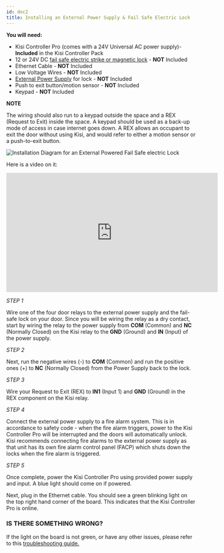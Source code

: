 ```yaml
---
id: doc2
title: Installing an External Power Supply & Fail Safe Electric Lock
---
```


**You will need:**

* Kisi Controller Pro (comes with a 24V Universal AC power supply)- **Included** in the Kisi Controller Pack
* 12 or 24V DC [fail safe electric strike or magnetic lock](https://www.getkisi.com/guides/electronic-locks) - **NOT** Included
* Ethernet Cable - **NOT** Included
* Low Voltage Wires - **NOT** Included
* [External Power Supply](https://www.altronix.com/products/AL600ULACM) for lock - **NOT** Included
* Push to exit button/motion sensor - **NOT** Included
* Keypad - **NOT** Included

**NOTE**

The wiring should also run to a keypad outside the space and a REX (Request to Exit) inside the space. A keypad should be used as a back-up mode of access in case internet goes down. A REX allows an occupant to exit the door without using Kisi, and would refer to either a motion sensor or a push-to-exit button.  

![Installation Diagram for an External Powered Fail Safe electric Lock](https://help.kisi.io/hc/article_attachments/360011143214/Screen_Shot_2018-08-24_at_9.34.06_AM.png)

Here is a video on it:

<iframe width="560" height="315" src="https://www.youtube.com/embed/PRpPIUCUwh0" frameborder="0" allow="accelerometer; autoplay; encrypted-media; gyroscope; picture-in-picture" allowfullscreen></iframe>

*STEP 1*

Wire one of the four door relays to the external power supply and the fail-safe lock on your door. Since you will be wiring the relay as a dry contact, start by wiring the relay to the power supply from **COM** (Common) and **NC** (Normally Closed) on the Kisi relay to the **GND** (Ground) and **IN** (Input) of the power supply.  


*STEP 2*

Next, run the negative wires (-) to **COM** (Common) and run the positive ones (+) to **NC** (Normally Closed) from the Power Supply back to the lock.

*STEP 3*

Wire your Request to Exit (REX) to **IN1** (Input 1) and **GND** (Ground) in the REX component on the Kisi relay.

*STEP 4*

Connect the external power supply to a fire alarm system. This is in accordance to safety code - when the fire alarm triggers, power to the Kisi Controller Pro will be interrupted and the doors will automatically unlock.  Kisi recommends connecting fire alarms to the external power supply as that unit has its own fire alarm control panel (FACP) which shuts down the locks when the fire alarm is triggered.

*STEP 5*

Once complete, power the Kisi Controller Pro using provided power supply and input. A blue light should come on if powered.

Next, plug in the Ethernet cable. You should see a green blinking light on the top right hand corner of the board. This indicates that the Kisi Controller Pro is online.

### IS THERE SOMETHING WRONG? ###

If the light on the board is not green, or have any other issues, please refer to this [troubleshooting guide.](https://help.kisi.io/hc/en-us/articles/115009339068-Network-Settings-for-Controller-Pro-)
